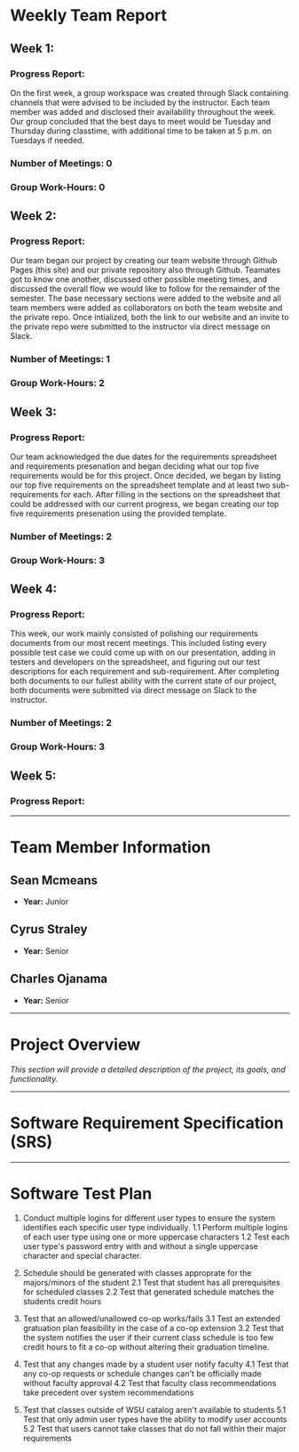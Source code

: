 # Weekly Team Report

## Week 1:
### Progress Report: 
On the first week, a group workspace was created through Slack containing channels that were advised to be included by the instructor. Each team member was added and disclosed their availability throughout the week. Our group concluded that the best days to meet would be Tuesday and Thursday during classtime, with additional time to be taken at 5 p.m. on Tuesdays if needed.

### Number of Meetings: 0

### Group Work-Hours: 0

## Week 2:
### Progress Report:
Our team began our project by creating our team website through Github Pages (this site) and our private repository also through Github. Teamates got to know one another, discussed other possible meeting times, and discussed the overall flow we would like to follow for the remainder of the semester. The base necessary sections were added to the website and all team members were added as collaborators on both the team website and the private repo. Once intialized, both the link to our website and an invite to the private repo were submitted to the instructor via direct message on Slack. 

### Number of Meetings: 1

### Group Work-Hours: 2

## Week 3:
### Progress Report:
Our team acknowledged the due dates for the requirements spreadsheet and requirements presenation and began deciding what our top five requirements would be for this project. Once decided, we began by listing our top five requirements on the spreadsheet template and at least two sub-requirements for each. After filling in the sections on the spreadsheet that could be addressed with our current progress, we began creating our top five requirements presenation using the provided template.

### Number of Meetings: 2

### Group Work-Hours: 3

## Week 4:
### Progress Report:
This week, our work mainly consisted of polishing our requirements documents from our most recent meetings. This included listing every possible test case we could come up with on our presentation, adding in testers and developers on the spreadsheet, and figuring out our test descriptions for each requirement and sub-requirement. After completing both documents to our fullest ability with the current state of our project, both documents were submitted via direct message on Slack to the instructor. 

### Number of Meetings: 2

### Group Work-Hours: 3

## Week 5:
### Progress Report:
---

# Team Member Information

## Sean Mcmeans
- **Year:** Junior

## Cyrus Straley
- **Year:** Senior

## Charles Ojanama
- **Year:** Senior

---

# Project Overview
_This section will provide a detailed description of the project, its goals, and functionality._

---

# Software Requirement Specification (SRS)

---

# Software Test Plan
1. Conduct multiple logins for different user types to ensure the system identifies each specific user type individually.
1.1 Perform multiple logins of each user type using one or more uppercase characters
1.2 Test each user type's password entry with and without a single uppercase character and special character.

2. Schedule should be generated with classes approprate for the majors/minors of the student
2.1 Test that student has all prerequisites for scheduled classes
2.2 Test that generated schedule matches the students credit hours

3. Test that an allowed/unallowed co-op works/fails
3.1 Test an extended gratuation plan feasibility in the case of a co-op extension
3.2 Test that the system notifies the user if their current class schedule is too few credit hours to fit a co-op without altering their graduation timeline.

4. Test that any changes made by a student user notify faculty
4.1 Test that any co-op requests or schedule changes can't be officially made without faculty approval
4.2 Test that faculty class recommendations take precedent over system recommendations

5. Test that classes outside of WSU catalog aren't available to students
5.1 Test that only admin user types have the ability to modify user accounts
5.2 Test that users cannot take classes that do not fall within their major requirements


